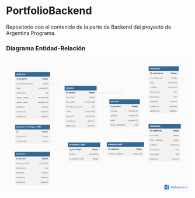 # PortfolioBackend

Repositorio con el contenido de la parte de Backend del proyecto de Argentina Programa.

### Diagrama Entidad-Relación
![DER - Diagrama de Tablas](DER_tarea4.png)

